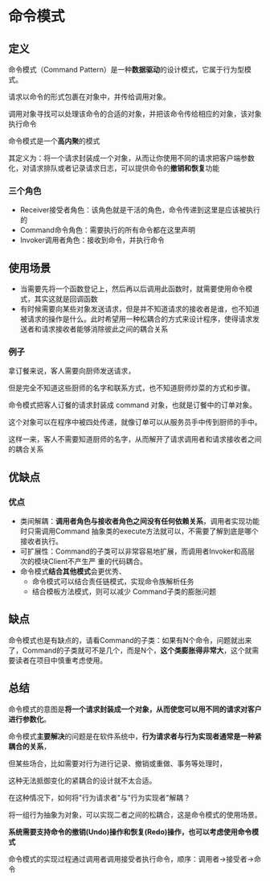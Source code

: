 # 命令模式

## 定义

命令模式（Command Pattern）是一种**数据驱动**的设计模式，它属于行为型模式。

请求以命令的形式包裹在对象中，并传给调用对象。

调用对象寻找可以处理该命令的合适的对象，并把该命令传给相应的对象，该对象执行命令

命令模式是一个**高内聚**的模式

其定义为：将一个请求封装成一个对象，从而让你使用不同的请求把客户端参数化，对请求排队或者记录请求日志，可以提供命令的**撤销和恢复**功能

### 三个角色

- Receiver接受者角色：该角色就是干活的角色，命令传递到这里是应该被执行的
- Command命令角色：需要执行的所有命令都在这里声明
- Invoker调用者角色：接收到命令，并执行命令

## 使用场景

- 当需要先将一个函数登记上，然后再以后调用此函数时，就需要使用命令模式，其实这就是回调函数
- 有时候需要向某些对象发送请求，但是并不知道请求的接收者是谁，也不知道被请求的操作是什么。此时希望用一种松耦合的方式来设计程序，使得请求发送者和请求接收者能够消除彼此之间的耦合关系

### 例子

拿订餐来说，客人需要向厨师发送请求，

但是完全不知道这些厨师的名字和联系方式，也不知道厨师炒菜的方式和步骤。 

命令模式把客人订餐的请求封装成 command 对象，也就是订餐中的订单对象。

这个对象可以在程序中被四处传递，就像订单可以从服务员手中传到厨师的手中。

这样一来，客人不需要知道厨师的名字，从而解开了请求调用者和请求接收者之间的耦合关系

## 优缺点

### 优点

- 类间解耦：**调用者角色与接收者角色之间没有任何依赖关系**，调用者实现功能时只需调用Command 抽象类的execute方法就可以，不需要了解到底是哪个接收者执行。
- 可扩展性：Command的子类可以非常容易地扩展，而调用者Invoker和高层次的模块Client不产生严 重的代码耦合。
- 命令模式**结合其他模式**会更优秀、
    - 命令模式可以结合责任链模式，实现命令族解析任务
    - 结合模板方法模式，则可以减少 Command子类的膨胀问题

## 缺点

命令模式也是有缺点的，请看Command的子类：如果有N个命令，问题就出来 了，Command的子类就可不是几个，而是N个，**这个类膨胀得非常大**，这个就需要读者在项目中慎重考虑使用。

## 总结

命令模式的意图是**将一个请求封装成一个对象，从而使您可以用不同的请求对客户进行参数化**。

命令模式**主要解决**的问题是在软件系统中，**行为请求者与行为实现者通常是一种紧耦合的关系**，

但某些场合，比如需要对行为进行记录、撤销或重做、事务等处理时，

这种无法抵御变化的紧耦合的设计就不太合适。

在这种情况下，如何将"行为请求者"与"行为实现者"解耦？

将一组行为抽象为对象，可以实现二者之间的松耦合，这是命令模式的使用场景。

**系统需要支持命令的撤销(Undo)操作和恢复(Redo)操作，也可以考虑使用命令模式**

命令模式的实现过程通过调用者调用接受者执行命令，顺序：调用者→接受者→命令